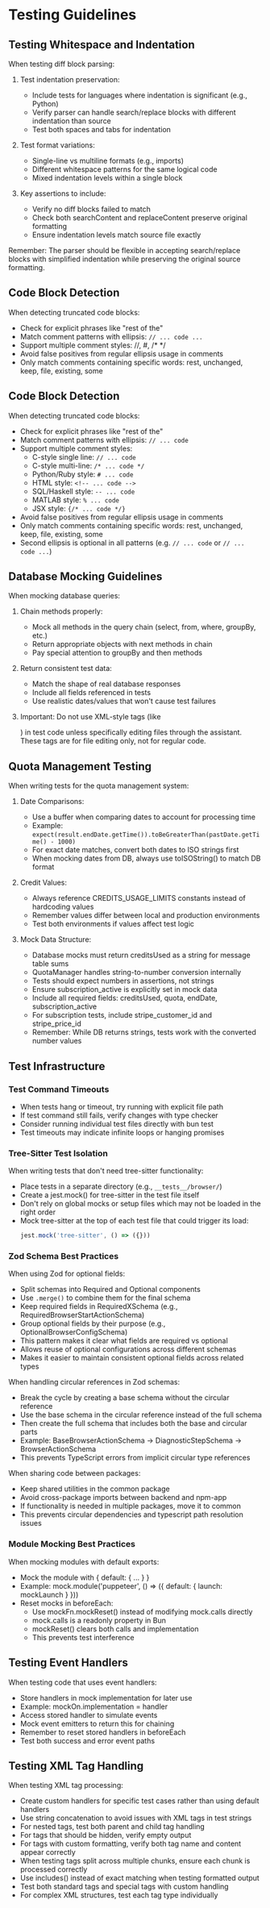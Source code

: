 # Testing Guidelines

## Testing Whitespace and Indentation

When testing diff block parsing:

1. Test indentation preservation:
   - Include tests for languages where indentation is significant (e.g., Python)
   - Verify parser can handle search/replace blocks with different indentation than source
   - Test both spaces and tabs for indentation

2. Test format variations:
   - Single-line vs multiline formats (e.g., imports)
   - Different whitespace patterns for the same logical code
   - Mixed indentation levels within a single block

3. Key assertions to include:
   - Verify no diff blocks failed to match
   - Check both searchContent and replaceContent preserve original formatting
   - Ensure indentation levels match source file exactly

Remember: The parser should be flexible in accepting search/replace blocks with simplified indentation while preserving the original source formatting.

## Code Block Detection

When detecting truncated code blocks:
- Check for explicit phrases like "rest of the"
- Match comment patterns with ellipsis: `// ... code ...`
- Support multiple comment styles: //, #, /* */
- Avoid false positives from regular ellipsis usage in comments
- Only match comments containing specific words: rest, unchanged, keep, file, existing, some

## Code Block Detection

When detecting truncated code blocks:
- Check for explicit phrases like "rest of the"
- Match comment patterns with ellipsis: `// ... code`
- Support multiple comment styles:
  - C-style single line: `// ... code`
  - C-style multi-line: `/* ... code */`
  - Python/Ruby style: `# ... code`
  - HTML style: `<!-- ... code -->`
  - SQL/Haskell style: `-- ... code`
  - MATLAB style: `% ... code`
  - JSX style: `{/* ... code */}`
- Avoid false positives from regular ellipsis usage in comments
- Only match comments containing specific words: rest, unchanged, keep, file, existing, some
- Second ellipsis is optional in all patterns (e.g. `// ... code` or `// ... code ...`)

## Database Mocking Guidelines

When mocking database queries:

1. Chain methods properly:
   - Mock all methods in the query chain (select, from, where, groupBy, etc.)
   - Return appropriate objects with next methods in chain
   - Pay special attention to groupBy and then methods

2. Return consistent test data:
   - Match the shape of real database responses
   - Include all fields referenced in tests
   - Use realistic dates/values that won't cause test failures

3. Important: Do not use XML-style tags (like <search>) in test code unless specifically editing files through the assistant. These tags are for file editing only, not for regular code.

## Quota Management Testing

When writing tests for the quota management system:

1. Date Comparisons:
   - Use a buffer when comparing dates to account for processing time
   - Example: `expect(result.endDate.getTime()).toBeGreaterThan(pastDate.getTime() - 1000)`
   - For exact date matches, convert both dates to ISO strings first
   - When mocking dates from DB, always use toISOString() to match DB format

2. Credit Values:
   - Always reference CREDITS_USAGE_LIMITS constants instead of hardcoding values
   - Remember values differ between local and production environments
   - Test both environments if values affect test logic

3. Mock Data Structure:
   - Database mocks must return creditsUsed as a string for message table sums
   - QuotaManager handles string-to-number conversion internally
   - Tests should expect numbers in assertions, not strings
   - Ensure subscription_active is explicitly set in mock data
   - Include all required fields: creditsUsed, quota, endDate, subscription_active
   - For subscription tests, include stripe_customer_id and stripe_price_id
   - Remember: While DB returns strings, tests work with the converted number values

## Test Infrastructure

### Test Command Timeouts
- When tests hang or timeout, try running with explicit file path
- If test command still fails, verify changes with type checker
- Consider running individual test files directly with bun test
- Test timeouts may indicate infinite loops or hanging promises

### Tree-Sitter Test Isolation

When writing tests that don't need tree-sitter functionality:
- Place tests in a separate directory (e.g., `__tests__/browser/`)
- Create a jest.mock() for tree-sitter in the test file itself
- Don't rely on global mocks or setup files which may not be loaded in the right order
- Mock tree-sitter at the top of each test file that could trigger its load:
  ```typescript
  jest.mock('tree-sitter', () => ({}))
  ```

### Zod Schema Best Practices

When using Zod for optional fields:
- Split schemas into Required and Optional components
- Use `.merge()` to combine them for the final schema
- Keep required fields in RequiredXSchema (e.g., RequiredBrowserStartActionSchema)
- Group optional fields by their purpose (e.g., OptionalBrowserConfigSchema)
- This pattern makes it clear what fields are required vs optional
- Allows reuse of optional configurations across different schemas
- Makes it easier to maintain consistent optional fields across related types

When handling circular references in Zod schemas:
- Break the cycle by creating a base schema without the circular reference
- Use the base schema in the circular reference instead of the full schema
- Then create the full schema that includes both the base and circular parts
- Example: BaseBrowserActionSchema -> DiagnosticStepSchema -> BrowserActionSchema
- This prevents TypeScript errors from implicit circular type references

When sharing code between packages:
- Keep shared utilities in the common package
- Avoid cross-package imports between backend and npm-app
- If functionality is needed in multiple packages, move it to common
- This prevents circular dependencies and typescript path resolution issues

### Module Mocking Best Practices

When mocking modules with default exports:
  - Mock the module with { default: { ... } }
  - Example: mock.module('puppeteer', () => ({ default: { launch: mockLaunch } }))
- Reset mocks in beforeEach:
  - Use mockFn.mockReset() instead of modifying mock.calls directly
  - mock.calls is a readonly property in Bun
  - mockReset() clears both calls and implementation
  - This prevents test interference

## Testing Event Handlers

When testing code that uses event handlers:
- Store handlers in mock implementation for later use
- Example: mockOn.implementation = handler
- Access stored handler to simulate events
- Mock event emitters to return this for chaining
- Remember to reset stored handlers in beforeEach
- Test both success and error event paths

## Testing XML Tag Handling

When testing XML tag processing:
- Create custom handlers for specific test cases rather than using default handlers
- Use string concatenation to avoid issues with XML tags in test strings
- For nested tags, test both parent and child tag handling
- For tags that should be hidden, verify empty output
- For tags with custom formatting, verify both tag name and content appear correctly
- When testing tags split across multiple chunks, ensure each chunk is processed correctly
- Use includes() instead of exact matching when testing formatted output
- Test both standard tags and special tags with custom handling
- For complex XML structures, test each tag type individually
